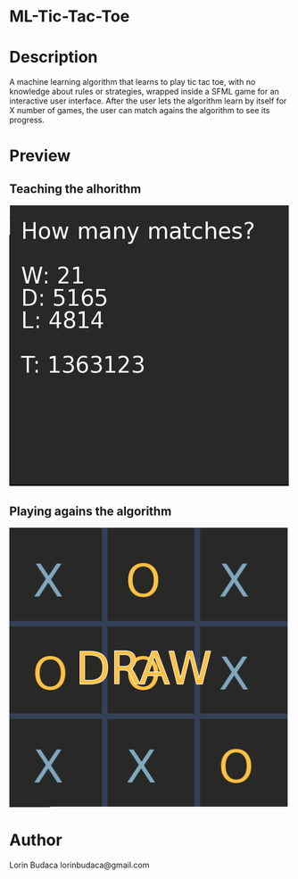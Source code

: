 # ML-Tic-Tac-Toe

<h1> Description </h1>
  <p> A machine learning algorithm that learns to play tic tac toe, with no knowledge about rules or strategies, wrapped inside a SFML game for an interactive user interface. After the user lets the algorithm learn by itself for X number of games, the user can match agains the algorithm to see its progress. <p>

<h1> Preview </h1>
<h2> Teaching the alhorithm </h2>
<img src="1.png" alt="Screenshot">

<h2> Playing agains the algorithm </h2>
<img src="2.png" alt="Screenshot">

<h1> Author </h1>
<p>Lorin Budaca lorinbudaca@gmail.com</p>
